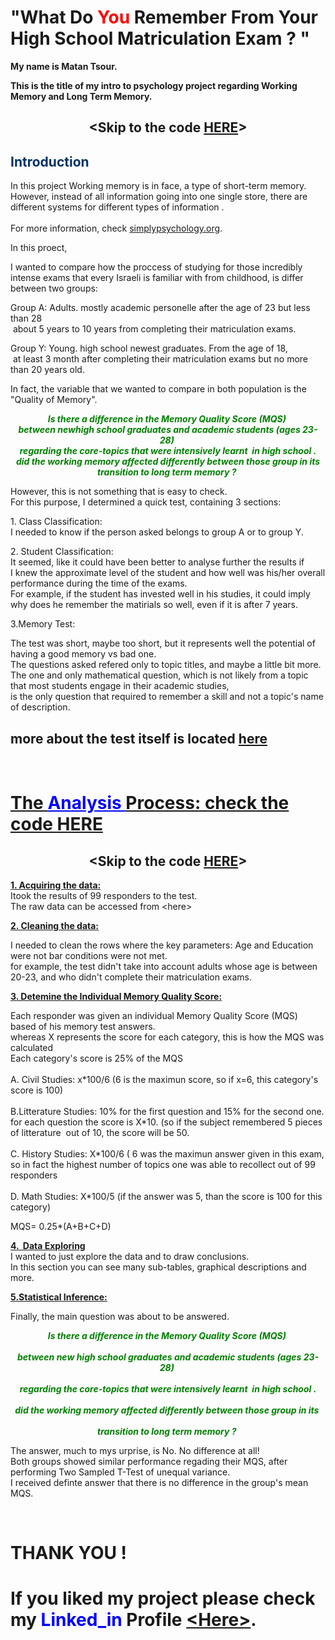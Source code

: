 <h1>"What Do <span style="color: #ff0000;">You&nbsp;</span>Remember From Your H<span dir="ltr">igh School Matriculation Exam ? "</span></h1>
<p><strong>My name is Matan Tsour.&nbsp;</strong></p>
<p><strong>This is the title of my intro to psychology project regarding Working Memory and Long Term Memory.</strong></p>
<h2 style="text-align: center;">&lt;Skip to the code&nbsp;<a href="https://github.com/matantsour/Core_Studies_Memory_Analysis/blob/gh-pages/Core_Studies_Memory_Analysis.ipynb" target="_blank" rel="noopener noreferrer">HERE</a>&gt;</h2>
<h2><span style="color: #003366;">Introduction</span></h2>
<p>In this project Working memory is in face, a type of&nbsp;short-term memory.<br />However, instead of all information going into one single store, there are different systems for different types of information .<br /><br />For more information, check <a href="https://www.simplypsychology.org/working%20memory.html" target="_blank" rel="noopener noreferrer">simplypsychology.org</a>.</p>
<p>In this proect,&nbsp;</p>
<p>I&nbsp;wanted to compare how the proccess of studying for those incredibly intense exams that every Israeli is familiar with from childhood, is differ between two groups:</p>
<p>Group A: Adults. mostly academic personelle after the age of 23 but less than 28<br />&nbsp;about 5 years to 10 years from completing their matriculation exams.</p>
<p>Group Y: Young. high school newest graduates.&nbsp;From the age of 18,<br />&nbsp;at least 3 month after completing their matriculation exams but no more than 20 years old.&nbsp;</p>
<p>In fact, the variable that we wanted to compare in both population is the "Quality of Memory".</p>
<p style="text-align: center;"><em><strong><span style="color: #008000;">Is there a difference in the&nbsp;Memory Quality Score (MQS)&nbsp;</span></strong></em><br /><em><strong><span style="color: #008000;">between newhigh school graduates and academic students (ages 23-28)&nbsp;</span></strong></em><br /><em><strong><span style="color: #008000;">regarding the core-topics that were intensively learnt &nbsp;in high school .</span></strong></em><br /><em><strong><span style="color: #008000;">did the working memory affected differently between those group in its transition to long term memory ?&nbsp;</span></strong></em></p>
<p>However, this is not something that is easy to check.<br />For this purpose,&nbsp;I determined a quick test, containing 3 sections:</p>
<p>1. Class Classification:<br />I&nbsp;needed to know if the person asked belongs to group A or to group Y.&nbsp;</p>
<p>2. Student Classification:<br />It seemed, like it could have been better to analyse further the results if I&nbsp;knew the approximate level of the student and how well was his/her overall performance during the time of the exams.<br />For example, if the student has invested well in his studies, it could imply why does he remember the matirials so well, even if it is after 7 years.&nbsp;</p>
<p>3.Memory Test:</p>
<p>The test was short, maybe too short, but it represents well the potential of having a good memory vs bad one.<br />The questions asked refered only to topic titles, and maybe a little bit more.<br /> The one and only mathematical question, which is not likely from a topic that most students engage in their academic studies,<br /> is the only question that required to remember a skill and not a topic's name of description.</p>
<h2>more about the test itself is located <a href="https://github.com/matantsour/Core_Studies_Memory_Analysis/blob/gh-pages/questions.md" target="_blank" rel="noopener noreferrer">here</a></h2>
<p>&nbsp;</p>
<h1><span style="text-decoration: underline;">The <span style="color: #0000ff; text-decoration: underline;">Analysis </span>Process:&nbsp;check the code&nbsp;<a href="https://github.com/matantsour/Core_Studies_Memory_Analysis/blob/gh-pages/Core_Studies_Memory_Analysis.ipynb" target="_blank" rel="noopener noreferrer">HERE</a></span></h1>
<h2 style="text-align: center;">&lt;Skip to the code&nbsp;<a href="https://github.com/matantsour/Core_Studies_Memory_Analysis/blob/gh-pages/Core_Studies_Memory_Analysis.ipynb" target="_blank" rel="noopener noreferrer">HERE</a>&gt;</h2>
<p><span style="text-decoration: underline;"><strong>1. Acquiring the data:</strong></span><br />Itook the results of 99 responders to the test.<br />The raw data can be accessed from &lt;here&gt;</p>
<p><span style="text-decoration: underline;"><strong>2. Cleaning the data:</strong></span></p>
<p>I&nbsp;needed to clean the rows where the key parameters: Age and Education were not bar conditions were not met.<br />for example, the test didn't take into account adults whose age is between 20-23, and who didn't complete their matriculation&nbsp;exams.</p>
<p><span style="text-decoration: underline;"><strong>3. Detemine the Individual Memory Quality Score:</strong></span></p>
<p>Each responder&nbsp;was given an individual Memory Quality Score (MQS) based of his memory test answers.<br />whereas X represents the score for each category, this is how the MQS was calculated<br />Each category's score is 25% of the MQS<br /><br />A. Civil Studies: x*100/6 (6 is the maximun score, so if x=6, this category's score is 100)<br /><br />B.Litterature Studies: 10% for the first question and 15% for the second one.<br />for each question the score is X*10. (so if the subject remembered 5 pieces of litterature&nbsp; out of 10, the score will be 50.<br /><br />C. History Studies: X*100/6 ( 6 was the maximun answer given in this exam, so in fact the highest number of topics one was able to recollect out of 99 responders<br /><br />D. Math Studies: X*100/5 (if the answer was 5, than the score is 100 for this category)</p>
<p>MQS= 0.25*(A+B+C+D)</p>
<p><span style="text-decoration: underline;"><strong>4. &nbsp;Data Exploring</strong></span><br />I wanted to just explore the data and to draw conclusions.<br />In this section you can see many sub-tables, graphical descriptions and more.&nbsp;</p>
<p><span style="text-decoration: underline;"><strong>5.Statistical Inference:</strong></span></p>
<p>Finally, the main question was about to be answered.&nbsp;</p>
<p style="text-align: center;"><span style="color: #008000;"><em><strong>Is there a difference in the&nbsp;Memory Quality Score (MQS)&nbsp;</strong></em></span><br /><br /><span style="color: #008000;"><em><strong>between new high school graduates and academic students (ages 23-28)&nbsp;</strong></em></span><br /><br /><span style="color: #008000;"><em><strong>regarding the core-topics that were intensively learnt &nbsp;in high school .</strong></em></span><br /><br /><span style="color: #008000;"><em><strong>did the working memory affected differently between those group in its&nbsp;</strong></em></span><br /><br /><span style="color: #008000;"><em><strong>transition to long term memory ?&nbsp;</strong></em></span></p>
<p>The answer, much to mys urprise, is No. No difference at all!<br />Both groups showed similar performance regading their MQS, after performing Two Sampled T-Test of unequal variance.<br />I received definte answer that there is no difference in the group's mean MQS.&nbsp;</p>
<p>&nbsp;</p>
<h1>THANK YOU !</h1>
<h1>If you liked my project please check my <span style="color: #0000ff;">Linked_in</span> Profile&nbsp;<a href="https://www.linkedin.com/in/matan-tsour/" target="_blank" rel="noopener noreferrer">&lt;Here&gt;</a>.</h1>
<h1>&nbsp;</h1>
